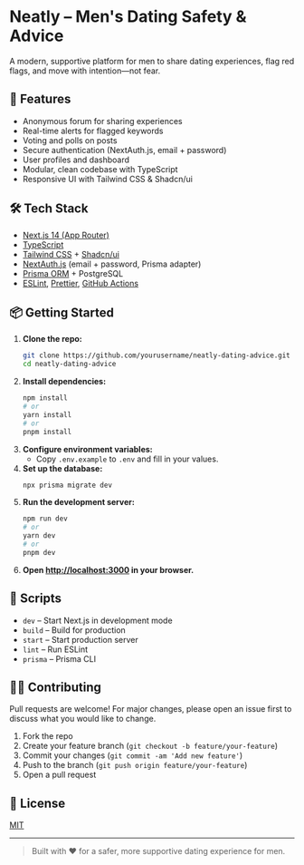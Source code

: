 # Neatly – Men's Dating Safety & Advice

A modern, supportive platform for men to share dating experiences, flag red flags, and move with intention—not fear.

## 🚀 Features
- Anonymous forum for sharing experiences
- Real-time alerts for flagged keywords
- Voting and polls on posts
- Secure authentication (NextAuth.js, email + password)
- User profiles and dashboard
- Modular, clean codebase with TypeScript
- Responsive UI with Tailwind CSS & Shadcn/ui

## 🛠️ Tech Stack
- [Next.js 14 (App Router)](https://nextjs.org/)
- [TypeScript](https://www.typescriptlang.org/)
- [Tailwind CSS](https://tailwindcss.com/) + [Shadcn/ui](https://ui.shadcn.com/)
- [NextAuth.js](https://authjs.dev/) (email + password, Prisma adapter)
- [Prisma ORM](https://www.prisma.io/) + PostgreSQL
- [ESLint](https://eslint.org/), [Prettier](https://prettier.io/), [GitHub Actions](https://github.com/features/actions)

## 📦 Getting Started

1. **Clone the repo:**
   ```bash
   git clone https://github.com/yourusername/neatly-dating-advice.git
   cd neatly-dating-advice
   ```
2. **Install dependencies:**
   ```bash
   npm install
   # or
   yarn install
   # or
   pnpm install
   ```
3. **Configure environment variables:**
   - Copy `.env.example` to `.env` and fill in your values.
4. **Set up the database:**
   ```bash
   npx prisma migrate dev
   ```
5. **Run the development server:**
   ```bash
   npm run dev
   # or
   yarn dev
   # or
   pnpm dev
   ```
6. **Open [http://localhost:3000](http://localhost:3000) in your browser.**

## 📝 Scripts
- `dev` – Start Next.js in development mode
- `build` – Build for production
- `start` – Start production server
- `lint` – Run ESLint
- `prisma` – Prisma CLI

## 🧑‍💻 Contributing
Pull requests are welcome! For major changes, please open an issue first to discuss what you would like to change.

1. Fork the repo
2. Create your feature branch (`git checkout -b feature/your-feature`)
3. Commit your changes (`git commit -am 'Add new feature'`)
4. Push to the branch (`git push origin feature/your-feature`)
5. Open a pull request

## 📄 License
[MIT](LICENSE)

---

> Built with ❤️ for a safer, more supportive dating experience for men.
